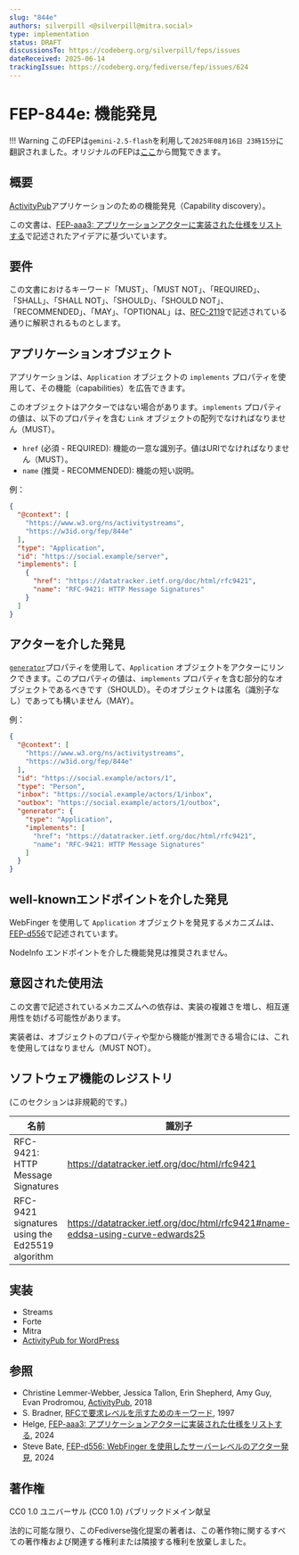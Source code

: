 ```yaml
---
slug: "844e"
authors: silverpill <@silverpill@mitra.social>
type: implementation
status: DRAFT
discussionsTo: https://codeberg.org/silverpill/feps/issues
dateReceived: 2025-06-14
trackingIssue: https://codeberg.org/fediverse/fep/issues/624
---
```


# FEP-844e: 機能発見

!!! Warning
    このFEPは`gemini-2.5-flash`を利用して`2025年08月16日 23時15分`に翻訳されました。オリジナルのFEPは[ここ](https://codeberg.org/fediverse/fep/src/branch/main/fep/844e/fep-844e.md)から閲覧できます。

## 概要

[ActivityPub]アプリケーションのための機能発見（Capability discovery）。

この文書は、[FEP-aaa3: アプリケーションアクターに実装された仕様をリストする][FEP-aaa3]で記述されたアイデアに基づいています。

## 要件

この文書におけるキーワード「MUST」、「MUST NOT」、「REQUIRED」、「SHALL」、「SHALL NOT」、「SHOULD」、「SHOULD NOT」、「RECOMMENDED」、「MAY」、「OPTIONAL」は、[RFC-2119]で記述されている通りに解釈されるものとします。

## アプリケーションオブジェクト

アプリケーションは、`Application` オブジェクトの `implements` プロパティを使用して、その機能（capabilities）を広告できます。

このオブジェクトはアクターではない場合があります。`implements` プロパティの値は、以下のプロパティを含む `Link` オブジェクトの配列でなければなりません（MUST）。

- `href` (必須 - REQUIRED): 機能の一意な識別子。値はURIでなければなりません（MUST）。
- `name` (推奨 - RECOMMENDED): 機能の短い説明。

例：

```json
{
  "@context": [
    "https://www.w3.org/ns/activitystreams",
    "https://w3id.org/fep/844e"
  ],
  "type": "Application",
  "id": "https://social.example/server",
  "implements": [
    {
      "href": "https://datatracker.ietf.org/doc/html/rfc9421",
      "name": "RFC-9421: HTTP Message Signatures"
    }
  ]
}
```

## アクターを介した発見

[`generator`][generator]プロパティを使用して、`Application` オブジェクトをアクターにリンクできます。このプロパティの値は、`implements` プロパティを含む部分的なオブジェクトであるべきです（SHOULD）。そのオブジェクトは匿名（識別子なし）であっても構いません（MAY）。

例：

```json
{
  "@context": [
    "https://www.w3.org/ns/activitystreams",
    "https://w3id.org/fep/844e"
  ],
  "id": "https://social.example/actors/1",
  "type": "Person",
  "inbox": "https://social.example/actors/1/inbox",
  "outbox": "https://social.example/actors/1/outbox",
  "generator": {
    "type": "Application",
    "implements": [
      "href": "https://datatracker.ietf.org/doc/html/rfc9421",
      "name": "RFC-9421: HTTP Message Signatures"
    ]
  }
}
```

## well-knownエンドポイントを介した発見

WebFinger を使用して `Application` オブジェクトを発見するメカニズムは、[FEP-d556]で記述されています。

NodeInfo エンドポイントを介した機能発見は推奨されません。

## 意図された使用法

この文書で記述されているメカニズムへの依存は、実装の複雑さを増し、相互運用性を妨げる可能性があります。

実装者は、オブジェクトのプロパティや型から機能が推測できる場合には、これを使用してはなりません（MUST NOT）。

## ソフトウェア機能のレジストリ

(このセクションは非規範的です。)

| 名前 | 識別子 |
| ---  | ---        |
| RFC-9421: HTTP Message Signatures | https://datatracker.ietf.org/doc/html/rfc9421 |
| RFC-9421 signatures using the Ed25519 algorithm | https://datatracker.ietf.org/doc/html/rfc9421#name-eddsa-using-curve-edwards25 |

## 実装

- Streams
- Forte
- Mitra
- [ActivityPub for WordPress](https://activitypub.blog/2025/07/09/7-0-0-i-will-follow-you/)

## 参照

- Christine Lemmer-Webber, Jessica Tallon, Erin Shepherd, Amy Guy, Evan Prodromou, [ActivityPub], 2018
- S. Bradner, [RFCで要求レベルを示すためのキーワード][RFC-2119], 1997
- Helge, [FEP-aaa3: アプリケーションアクターに実装された仕様をリストする][FEP-aaa3], 2024
- Steve Bate, [FEP-d556: WebFinger を使用したサーバーレベルのアクター発見][FEP-d556], 2024

[ActivityPub]: https://www.w3.org/TR/activitypub/
[RFC-2119]: https://datatracker.ietf.org/doc/html/rfc2119.html
[FEP-aaa3]: https://codeberg.org/helge/fep/src/commit/e1b2a16707b542ea5ea0cfb390ac1abce89f05bb/fep/aaa3/fep-aaa3.md
[FEP-d556]: https://codeberg.org/fediverse/fep/src/branch/main/fep/d556/fep-d556.md
[generator]: https://www.w3.org/TR/activitystreams-vocabulary/#dfn-generator

## 著作権

CC0 1.0 ユニバーサル (CC0 1.0) パブリックドメイン献呈

法的に可能な限り、このFediverse強化提案の著者は、この著作物に関するすべての著作権および関連する権利または隣接する権利を放棄しました。